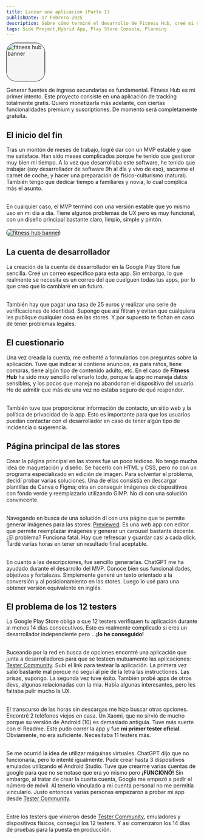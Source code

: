 ```yaml
---
title: Lanzar una aplicación (Parte I)
publishDate: 17 Febrero 2025
description: Sobre cómo terminé el desarrollo de Fitness Hub, creé mi cuenta de desarrollador y resolví el problema de los 12 testers... no sé muy bien cómo.
tags: Side Project,Hybrid App, Play Store Console, Planning
---
```


<img width='100px' height='100px' style='margin: 0 auto; background: whitesmoke; border: 1px solid black; border-radius: 25px;' src='/images/fitness-hub/app-icon.svg' alt='fitness hub banner'/>
<br/>

Generar fuentes de ingreso secundarias es fundamental. Fitness Hub es mi primer intento. Este proyecto consiste en una aplicación de tracking totalmente gratis. Quiero monetizarla más adelante, con ciertas funcionalidades premium y suscriptiones. De momento será completamente gratuita.

## El inicio del fin

Tras un montón de meses de trabajo, logré dar con un MVP estable y que me satisface. Han sido meses complicados porque he tenido que gestionar muy bien mi tiempo. A la vez que desarrollaba este software, he tenido que trabajar (soy desarrollador de software 9h al día y vivo de eso), sacarme el carnet de coche, y hacer una preparación de fisico-culturismo (natural). También tengo que dedicar tiempo a familiares y novia, lo cual complica más el asunto.
<br/><br/>

En cualquier caso, el MVP terminó con una versión estable que yo mismo uso en mi día a día. Tiene algunos problemas de UX pero es muy funcional, con un diseño principal bastante claro, limpio, simple y pintón.
<br/><br/>
<img style='margin: 0 auto; border: 1px solid black; border-radius: 25px;' src='/images/fitness-hub/banner-es.png' alt='fitness hub banner'/>

## La cuenta de desarrollador

La creación de la cuenta de desarrollador en la Google Play Store fue sencilla. Creé un correo específico para esta app. Sin embargo, lo que realmente se necesita es un correo del que cuelguen todas tus apps, por lo que creo que lo cambiaré en un futuro.
<br/><br/>

También hay que pagar una tasa de 25 euros y realizar una serie de verificaciones de identidad. Supongo que así filtran y evitan que cualquiera les publique cualquier cosa en las stores. Y por supuesto te fichan en caso de tener problemas legales.

## El cuestionario

Una vez creada la cuenta, me enfrenté a formularios con preguntas sobre la aplicación. Tuve que indicar si contiene anuncios, es para niños, tiene compras, tiene algún tipo de contenido adulto, etc. En el caso de **Fitness Hub** ha sido muy sencillo rellenarlo todo, porque la app no maneja datos sensibles, y los pocos que maneja no abandonan el dispositivo del usuario. He de admitir que más de una vez no estaba seguro de qué responder.
<br/><br/>

También tuve que proporcionar información de contacto, un sitio web y la política de privacidad de la app. Esto es importante para que los usuarios puedan contactar con el desarrollador en caso de tener algún tipo de incidencia o sugerencia.

## Página principal de las stores

Crear la página principal en las stores fue un poco tedioso. No tengo mucha idea de maquetación y diseño. Se hacerlo con HTML y CSS, pero no con un programa especializado en edición de imagen. Para solventar el problema, decidí probar varias soluciones. Una de ellas consistía en descargar plantillas de Canva o Figma; otra en conseguir imágenes de dispositivos con fondo verde y reemplazarlo utilizando GIMP. No di con una solución convincente.
<br/><br/>

Navegando en busca de una solución dí con una página que te permite generar imágenes para las stores: [Previewed](https://previewed.app/). Es una web app con editor que permite reemplazar imágenes y generar un carousel bastante decente. ¿El problema? Funciona fatal. Hay que refrescar y guardar casi a cada click. Tardé varias horas en tener un resultado final aceptable.
<br/><br/>

En cuanto a las descripciones, fue sencillo generarlas. ChatGPT me ha ayudado durante el desarrollo del MVP. Conoce bien sus funcionalidades, objetivos y fortalezas. Simplemente generé un texto orientado a la conversión y al posicionamiento en las stores. Luego lo usé para una obtener versión equivalente en inglés.

## El problema de los 12 testers

La Google Play Store obliga a que 12 testers verifiquen tu aplicación durante al menos 14 días consecutivos. Esto es realmente complicado si eres un desarrollador independiente pero ...**¡lo he conseguido!**
<br/><br/>

Buceando por la red en busca de opciones encontré una aplicación que junta a desarrolladores para que se testeen mutuamente las aplicaciones: [Tester Community](https://play.google.com/store/apps/details?id=com.testerscommunity&pcampaignid=web_share). Subí el link para testear la aplicación. La primera vez salió bastante mal porque no seguí al pie de la letra las instructiones. Las prisas, supongo. La segunda vez tuve éxito. También probé apps de otros devs, algunas relacionadas con la mia. Había algunas interesantes, pero les faltaba pulir mucho la UX.
<br/><br/>

El transcurso de las horas sin descargas me hizo buscar otras opciones. Encontré 2 teléfonos viejos en casa. Un Xaomi, que no sirvió de mucho porque su versión de Android (10) es demasiado antiguia. Tuve más suerte con el Readme. Este pudo correr la app y fue **mi primer tester oficial**. Obviamente, no era suficiente. Necesitaba 11 testers más.
<br/><br/>

Se me ocurrió la idea de utilizar máquinas virtuales. ChatGPT dijo que no funcionaría, pero lo intenté igualmente. Pude crear hasta 3 dispositivos emulados utilizando el Android Studio. Tuve que crearme varias cuentas de google para que no se notase que era yo mismo pero **¡FUNCIONÓ!** Sin embargo, al tratar de crear la cuarta cuenta, Google me empezó a pedir el número de móvil. Al tenerlo vinculado a mi cuenta personal no me permitía vincularlo. Justo entonces varias personas empezaron a probar mi app desde [Tester Community](https://play.google.com/store/apps/details?id=com.testerscommunity&pcampaignid=web_share).
<br/><br/>

Entre los testers que vinieron desde [Tester Community](https://play.google.com/store/apps/details?id=com.testerscommunity&pcampaignid=web_share), emuladores y dispositivos físicos, conseguí los 12 testers. Y así comenzaron los 14 días de pruebas para la puesta en producción.
